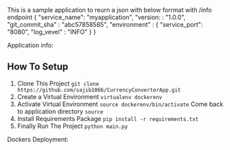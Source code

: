 This is a sample application to reurn a json with below forrmat with /info endpoint
{
    "service_name": "myapplication",
    "version: : "1.0.0",
    "git_commit_sha" : "abc57858585",
    "environment" : {
        "service_port": "8080",
        "log_vevel" : "INFO"
        }
     }

Application info:

## How To Setup
1. Clone This Project `git clone https://github.com/sajib1066/CurrencyConverterApp.git`
2. Create a Virtual Environment `virtualenv dockerenv`
3. Activate Virtual Environment `source dockerenv/bin/activate`
   Come back to application directory `source`
4. Install Requirements Package `pip install -r requirements.txt`
5. Finally Run The Project `python main.py`

Dockers Deployment: